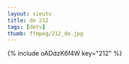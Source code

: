 ```yaml
--- 
layout: sieutv
title: de 212
tags: [detv]
thumb: ffmpeg/212_de.jpg
---
```

{% include oADdzK6f4W key="212" %} 
